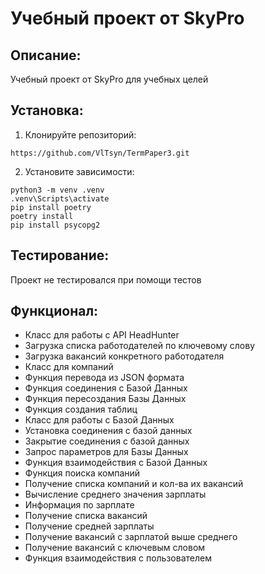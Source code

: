 # Учебный проект от SkyPro

## Описание:

Учебный проект от SkyPro для учебных целей

## Установка:

1. Клонируйте репозиторий:
```
https://github.com/VlTsyn/TermPaper3.git
```
2. Установите зависимости:
```
python3 -m venv .venv
.venv\Scripts\activate
pip install poetry
poetry install
pip install psycopg2
```
## Тестирование:

Проект не тестировался при помощи тестов

## Функционал:
- Класс для работы с API HeadHunter
- Загрузка списка работодателей по ключевому слову
- Загрузка вакансий конкретного работодателя
- Класс для компаний
- Функция перевода из JSON формата
- Функция соединения с Базой Данных
- Функция пересоздания Базы Данных
- Функция создания таблиц
- Класс для работы с Базой Данных
- Установка соединения с базой данных
- Закрытие соединения с базой данных
- Запрос параметров для Базы Данных
- Функция взаимодействия с Базой Данных
- Функция поиска компаний
- Получение списка компаний и кол-ва их вакансий
- Вычисление среднего значения зарплаты
- Информация по зарплате
- Получение списка вакансий
- Получение средней зарплаты
- Получение вакансий с зарплатой выше среднего
- Получение вакансий с ключевым словом
- Функция взаимодействия с пользователем